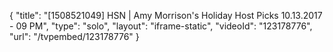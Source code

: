 {
    "title": "[1508521049] HSN | Amy Morrison's Holiday Host Picks 10.13.2017 - 09 PM",
    "type": "solo",
    "layout": "iframe-static",
    "videoId": "123178776",
    "url": "\/tvpembed\/123178776"
}